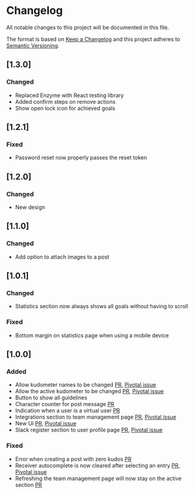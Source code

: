 # Changelog

All notable changes to this project will be documented in this file.

The format is based on [Keep a Changelog](http://keepachangelog.com/en/1.0.0/)
and this project adheres to [Semantic Versioning](http://semver.org/spec/v2.0.0.html).

## [1.3.0]

### Changed

- Replaced Enzyme with React testing library
- Added confirm steps on remove actions
- Show open lock icon for achieved goals

## [1.2.1]

### Fixed

- Password reset now properly passes the reset token

## [1.2.0]

### Changed

- New design

## [1.1.0]

### Changed

- Add option to attach images to a post

## [1.0.1]

### Changed

- Statistics section now always shows all goals without having to scroll

### Fixed

- Bottom margin on statistics page when using a mobile device

## [1.0.0]

### Added

- Allow kudometer names to be changed [PR](https://github.com/kabisa/kudos-frontend/pull/75), [Pivotal issue](https://www.pivotaltracker.com/story/show/161506981)
- Allow the active kudometer to be changed [PR](https://github.com/kabisa/kudos-frontend/pull/75), [Pivotal issue](https://www.pivotaltracker.com/story/show/163294940)
- Button to show all guidelines
- Character counter for post message [PR](https://github.com/kabisa/kudos-frontend/pull/82)
- Indication when a user is a virtual user [PR](https://github.com/kabisa/kudos-frontend/pull/82)
- Integrations section to team management page [PR](https://github.com/kabisa/kudos-frontend/pull/72), [Pivotal issue](https://www.pivotaltracker.com/story/show/172309004)
- New UI [PR](https://github.com/kabisa/kudos-frontend/pull/82), [Pivotal issue](https://www.pivotaltracker.com/story/show/173304401)
- Slack register section to user profile page [PR](https://github.com/kabisa/kudos-frontend/pull/72), [Pivotal issue](https://www.pivotaltracker.com/story/show/172308999)

### Fixed

- Error when creating a post with zero kudos [PR](https://github.com/kabisa/kudos-frontend/pull/83)
- Receiver autocomplete is now cleared after selecting an entry [PR](https://github.com/kabisa/kudos-frontend/pull/69), [Pivotal issue](https://www.pivotaltracker.com/story/show/162732488)
- Refreshing the team management page will now stay on the active section [PR](https://github.com/kabisa/kudos-frontend/pull/69)
